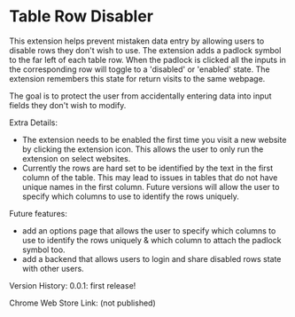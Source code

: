 # Table Row Disabler

This extension helps prevent mistaken data entry by allowing users to disable rows they don't wish to use. The extension adds a padlock symbol to the far left of each table row. When the padlock is clicked all the inputs in the corresponding row will toggle to a 'disabled' or 'enabled' state. The extension remembers this state for return visits to the same webpage.

The goal is to protect the user from accidentally entering data into input fields they don't wish to modify.

Extra Details:

- The extension needs to be enabled the first time you visit a new website by clicking the extension icon. This allows the user to only run the extension on select websites.
- Currently the rows are hard set to be identified by the text in the first column of the table. This may lead to issues in tables that do not have unique names in the first column. Future versions will allow the user to specify which columns to use to identify the rows uniquely.

Future features:

- add an options page that allows the user to specify which columns to use to identify the rows uniquely & which column to attach the padlock symbol too.
- add a backend that allows users to login and share disabled rows state with other users.

Version History:
0.0.1: first release!

Chrome Web Store Link: (not published)
